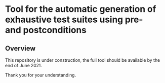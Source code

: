 # Tool for the automatic generation of exhaustive test suites using pre- and postconditions

## Overview

This repository is under construction, the full tool should be available by the end of June 2021. 

Thank you for your understanding.

